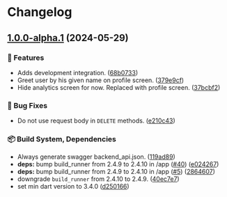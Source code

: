# Changelog

## [1.0.0-alpha.1](https://github.com/OpenCleanEnergy/emma/compare/app-v1.0.0-alpha.0...app-v1.0.0-alpha.1) (2024-05-29)


### 🚀 Features

* Adds development integration. ([68b0733](https://github.com/OpenCleanEnergy/emma/commit/68b07331f389f12f2f80a10b9829762bc96a2e60))
* Greet user by his given name on profile screen. ([379e9cf](https://github.com/OpenCleanEnergy/emma/commit/379e9cfb60b3ee5fba3ea05462aa500c273f0650))
* Hide analytics screen for now. Replaced with profile screen. ([37bcbf2](https://github.com/OpenCleanEnergy/emma/commit/37bcbf21ea925603550b5d9228d8e505cbd21fc9))


### 🐛 Bug Fixes

* Do not use request body in `DELETE` methods. ([e210c43](https://github.com/OpenCleanEnergy/emma/commit/e210c43c1199c1caca9b76c0f4c8c8e1812fc815))


### 📦️ Build System, Dependencies

* Always generate swagger backend_api.json. ([119ad89](https://github.com/OpenCleanEnergy/emma/commit/119ad895b06a8d7194d472a4401f81eded1ed2bd))
* **deps:** bump build_runner from 2.4.9 to 2.4.10 in /app ([#40](https://github.com/OpenCleanEnergy/emma/issues/40)) ([e024267](https://github.com/OpenCleanEnergy/emma/commit/e0242673d34252aaf68fead3eb2aaec65ff1d4e7))
* **deps:** bump build_runner from 2.4.9 to 2.4.10 in /app ([#5](https://github.com/OpenCleanEnergy/emma/issues/5)) ([2864607](https://github.com/OpenCleanEnergy/emma/commit/2864607008a4177f65227e353ae2ed6f33ea7dbe))
* downgrade `build_runner` from 2.4.10 to 2.4.9. ([40ec7e7](https://github.com/OpenCleanEnergy/emma/commit/40ec7e7b505b31eda154063e6b09eb3a3eadd3d3))
* set min dart version to 3.4.0 ([d250166](https://github.com/OpenCleanEnergy/emma/commit/d25016693411fec6dfc8dc1ee9d2c2dcb31c86d0))
